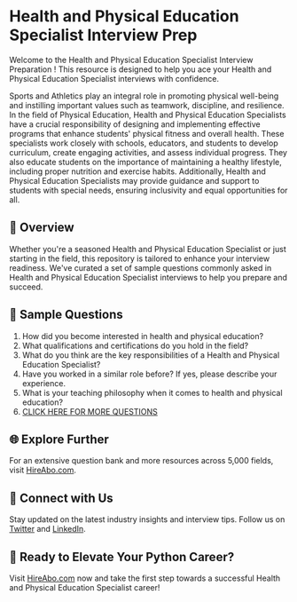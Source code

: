 # Health and Physical Education Specialist Interview Prep

Welcome to the Health and Physical Education Specialist Interview Preparation ! This resource is designed to help you ace your Health and Physical Education Specialist interviews with confidence.

Sports and Athletics play an integral role in promoting physical well-being and instilling important values such as teamwork, discipline, and resilience. In the field of Physical Education, Health and Physical Education Specialists have a crucial responsibility of designing and implementing effective programs that enhance students' physical fitness and overall health. These specialists work closely with schools, educators, and students to develop curriculum, create engaging activities, and assess individual progress. They also educate students on the importance of maintaining a healthy lifestyle, including proper nutrition and exercise habits. Additionally, Health and Physical Education Specialists may provide guidance and support to students with special needs, ensuring inclusivity and equal opportunities for all.

## 🚀 Overview

Whether you're a seasoned Health and Physical Education Specialist or just starting in the field, this repository is tailored to enhance your interview readiness. We've curated a set of sample questions commonly asked in Health and Physical Education Specialist interviews to help you prepare and succeed.

## 📝 Sample Questions

1. How did you become interested in health and physical education?
2. What qualifications and certifications do you hold in the field?
3. What do you think are the key responsibilities of a Health and Physical Education Specialist?
4. Have you worked in a similar role before? If yes, please describe your experience.
5. What is your teaching philosophy when it comes to health and physical education?
6. [CLICK HERE FOR MORE QUESTIONS](https://hireabo.com/job/15_4_2/Health%20and%20Physical%20Education%20Specialist)

## 🌐 Explore Further

For an extensive question bank and more resources across 5,000 fields, visit [HireAbo.com](https://www.hireabo.com).

## 📱 Connect with Us

Stay updated on the latest industry insights and interview tips. Follow us on [Twitter](https://twitter.com/hireabo) and [LinkedIn](https://www.linkedin.com/in/hire-abo-3609972a8/).

## 🚀 Ready to Elevate Your Python Career?

Visit [HireAbo.com](https://www.hireabo.com) now and take the first step towards a successful Health and Physical Education Specialist career!